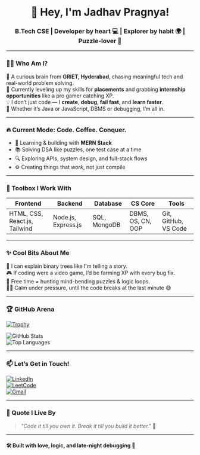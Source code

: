 <h1 align="center">🌸 Hey, I'm Jadhav Pragnya!</h1>
<h3 align="center">B.Tech CSE | Developer by heart 💻 | Explorer by habit 🌍 | Puzzle-lover 🧩</h3>

---

### 👩‍💻 Who Am I?

🧠 A curious brain from **GRIET, Hyderabad**, chasing meaningful tech and real-world problem solving.  
🎯 Currently leveling up my skills for **placements** and grabbing **internship opportunities** like a pro gamer catching XP.  
💡 I don’t just code — I **create**, **debug**, **fail fast**, and **learn faster**.  
💬 Whether it’s Java or JavaScript, DBMS or debugging, I’m all in.

---

### 🔥 Current Mode: Code. Coffee. Conquer.

- 🌱 Learning & building with **MERN Stack**
- 📚 Solving DSA like puzzles, one test case at a time  
- 🔍 Exploring APIs, system design, and full-stack flows  
- ⚙️ Creating things that *work*, not just compile

---

### 🧰 Toolbox I Work With

| Frontend | Backend | Database | CS Core | Tools |
|----------|---------|----------|---------|-------|
| HTML, CSS, React.js, Tailwind | Node.js, Express.js | SQL, MongoDB | DBMS, OS, CN, OOP | Git, GitHub, VS Code |

---

### ✨ Cool Bits About Me

💬 I can explain binary trees like I'm telling a story.  
🎮 If coding were a video game, I’d be farming XP with every bug fix.  
🧩 Free time = hunting mind-bending puzzles & logic loops.  
🧘‍♀️ Calm under pressure, until the code breaks at the last minute 😅

---

### 🏆 GitHub Arena

[![Trophy](https://github-profile-trophy.vercel.app/?username=pragnyajadhav12&theme=tokyonight&margin-w=10)](https://github.com/ryo-ma/github-profile-trophy)

![GitHub Stats](https://github-readme-stats.vercel.app/api?username=pragnyajadhav12&show_icons=true&theme=tokyonight)  
![Top Languages](https://github-readme-stats.vercel.app/api/top-langs/?username=pragnyajadhav12&layout=compact&theme=tokyonight)

---

### 📫 Let’s Get in Touch!

[![LinkedIn](https://img.shields.io/badge/LinkedIn-blue?logo=linkedin&style=for-the-badge)](https://linkedin.com/in/jadhav-pragnya-0827782a4/)  
[![LeetCode](https://img.shields.io/badge/LeetCode-black?logo=leetcode&style=for-the-badge)](https://leetcode.com/u/JadhavPragnya/)  
[![Gmail](https://img.shields.io/badge/Gmail-D14836?logo=gmail&style=for-the-badge)](mailto:jadhavpragnya2005@gmail.com)

---

### 🌟 Quote I Live By

> *"Code it till you own it. Break it till you build it better."* 🚀

---

#### 🛠 Built with love, logic, and late-night debugging 🌙


<!--
**JadhavPragnya/JadhavPragnya** is a ✨ _special_ ✨ repository because its `README.md` (this file) appears on your GitHub profile.

Here are some ideas to get you started:

- 🔭 I’m currently working on ...
- 🌱 I’m currently learning ...
- 👯 I’m looking to collaborate on ...
- 🤔 I’m looking for help with ...
- 💬 Ask me about ...
- 📫 How to reach me: ...
- 😄 Pronouns: ...
- ⚡ Fun fact: ...
-->
